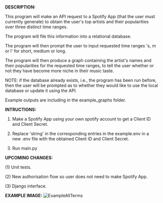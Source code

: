 **DESCRIPTION:**

This program will make an API request to a Spotify App (that the user must currently generate) to obtain the user's top artists and their popularities over three distinct time ranges.

The program will file this information into a relational database.

The program will then prompt the user to input requested time ranges 's, m or l' for short, medium or long.

The program will then produce a graph containing the artist's names and their popularities for the requested time ranges, to tell the user whether or not they have become more niche in their music taste.


NOTE: if the database already exists, i.e., the program has been run before, then the user will be prompted as to whether they would like to use the local database or update it using the API.

Example outputs are including in the example_graphs folder.




**INTRUCTIONS:**

1) Make a Spotify App using your own spotify account to get a Client ID and Client Secret.

2) Replace 'string' in the corresponding entries in the example.env in a new .env file with the obtained Client ID and Client Secret.
  
3) Run main.py




**UPCOMING CHANGES:**

(1) Unit tests.

(2) New authorisation flow so user does not need to make Spotify App.

(3) Django interface.




**EXAMPLE IMAGE:**
![ExampleAllTerms](https://github.com/jngoodman/SpotifyNiche/assets/140734696/ecc3a0a4-74eb-4602-a5b0-7fad9b8d6afd)
